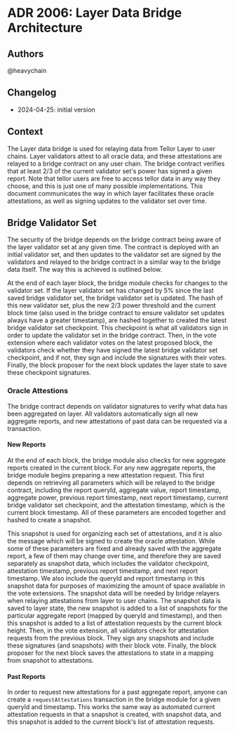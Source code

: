 # ADR 2006: Layer Data Bridge Architecture

## Authors

@heavychain

## Changelog

- 2024-04-25: initial version

## Context


The Layer data bridge is used for relaying data from Tellor Layer to user chains. Layer validators attest to all oracle data, and these attestations are relayed to a bridge contract on any user chain. The bridge contract verifies that at least 2/3 of the current validator set's power has signed a given report. Note that tellor users are free to access tellor data in any way they choose, and this is just one of many possible implementations. This document communicates the way in which layer facilitates these oracle attestations, as well as signing updates to the validator set over time.
## Bridge Validator Set

The security of the bridge depends on the bridge contract being aware of the layer validator set at any given time. The contract is deployed with an initial validator set, and then updates to the validator set are signed by the validators and relayed to the bridge contract in a similar way to the bridge data itself. The way this is achieved is outlined below.

At the end of each layer block, the bridge module checks for changes to the validator set. If the layer validator set has changed by 5% since the last saved bridge validator set, the bridge validator set is updated. The hash of this new validator set, plus the new 2/3 power threshold and the current block time (also used in the bridge contract to ensure validator set updates always have a greater timestamp), are hashed together to created the latest bridge validator set checkpoint. This checkpoint is what all validators sign in order to update the validator set in the bridge contract. Then, in the vote extension where each validator votes on the latest proposed block, the validators check whether they have signed the latest bridge validator set checkpoint, and if not, they sign and include the signatures with their votes. Finally, the block proposer for the next block updates the layer state to save these checkpoint signatures. 

### Oracle Attestions
The bridge contract depends on validator signatures to verify what data has been aggregated on layer. All validators automatically sign all new aggregate reports, and new attestations of past data can be requested via a transaction. 

#### New Reports
At the end of each block, the bridge module also checks for new aggregate reports created in the current block. For any new aggregate reports, the bridge module begins preparing a new attestation request. This first depends on retrieving all parameters which will be relayed to the bridge contract, including the report queryId, aggregate value, report timestamp, aggregate power, previous report timestamp, next report timestamp, current bridge validator set checkpoint, and the attestation timestamp, which is the current block timestamp. All of these parameters are encoded together and hashed to create a snapshot. 

This snapshot is used for organizing each set of attestations, and it is also the message which will be signed to create the oracle attestation. While some of these parameters are fixed and already saved with the aggregate report, a few of them may change over time, and therefore they are saved separately as snapshot data, which includes the validator checkpoint, attestation timestamp, previous report timestamp, and next report timestamp. We also include the queryId and report timestamp in this snapshot data for purposes of maximizing the amount of space available in the vote extensions. The snapshot data will be needed by bridge relayers when relaying attestations from layer to user chains. The snapshot data is saved to layer state, the new snapshot is added to a list of snapshots for the particular aggregate report (mapped by queryId and timestamp), and then this snapshot is added to a list of attestation requests by the current block height. Then, in the vote extension, all validators check for attestation requests from the previous block. They sign any snapshots and include these signatures (and snapshots) with their block vote. Finally, the block proposer for the next block saves the attestations to state in a mapping from snapshot to attestations. 

#### Past Reports
In order to request new attestations for a past aggregate report, anyone can create a `requestAttestations`  transaction in the bridge module for a given queryId and timestamp. This works the same way as automated current attestation requests in that a snapshot is created, with snapshot data, and this snapshot is added to the current block's list of attestation requests.